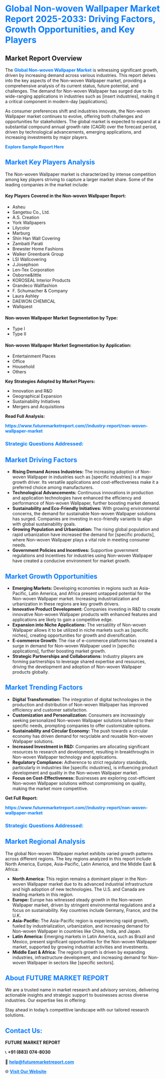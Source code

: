 <h1 style="color: #007BFF;">Global Non-woven Wallpaper Market Report 2025-2033: Driving Factors, Growth Opportunities, and Key Players</h1>

<section id="overview">
<h2>Market Report Overview</h2>
<p>The <a href="https://www.futuremarketreport.com//industry-report/non-woven-wallpaper-market" style="color: #007BFF; text-decoration: none;"><strong>Global Non-woven Wallpaper Market</strong></a> is witnessing significant growth, driven by increasing demand across various industries. This report delves into the key aspects of the Non-woven Wallpaper market, providing a comprehensive analysis of its current status, future potential, and challenges. The demand for Non-woven Wallpaper has surged due to its wide-ranging applications in industries such as [insert industries], making it a critical component in modern-day [applications].</p>
<p>As consumer preferences shift and industries innovate, the Non-woven Wallpaper market continues to evolve, offering both challenges and opportunities for stakeholders. The global market is expected to expand at a substantial compound annual growth rate (CAGR) over the forecast period, driven by technological advancements, emerging applications, and increasing investments by major players.</p>
</section>

<section id="overview">
<p><a href="https://www.futuremarketreport.com//request-sample/reportId=85875" style="color: #007BFF; text-decoration: none;"><strong>Explore Sample Report Here</strong></a></p>
</section>

<section id="key-players">
<h2 style="color: #007BFF;">Market Key Players Analysis</h2>
<p>The Non-woven Wallpaper market is characterized by intense competition among key players striving to capture a larger market share. Some of the leading companies in the market include:</p>
<h4>Key Players Covered in the Non-woven Wallpaper Report:</h4>
<ul><li>Asheu</li><li>Sangetsu Co., Ltd.</li><li>A.S. Creation</li><li>York Wallpapers</li><li>Lilycolor</li><li>Marburg</li><li>Shin Han Wall Covering</li><li>Zambaiti Parati</li><li>Brewster Home Fashions</li><li>Walker Greenbank Group</li><li>LSI Wallcovering</li><li>J.Josephson</li><li>Len-Tex Corporation</li><li>Osborne&amp;little</li><li>KOROSEAL Interior Products</li><li>Grandeco Wallfashion</li><li>F. Schumacher &amp; Company</li><li>Laura Ashley</li><li>DAEWON CHEMICAL</li><li>Wallquest</li></ul>
<h4>Non-woven Wallpaper Market Segmentation by Type:</h4>
<ul><li>Type I</li><li>Type II</li></ul>

<h4>Non-woven Wallpaper Market Segmentation by Application:</h4>
<ul><li>Entertainment Places</li><li>Office</li><li>Household</li><li>Others</li></ul>
<p><strong>Key Strategies Adopted by Market Players:</strong></p>
<ul>
<li>Innovation and R&D</li>
<li>Geographical Expansion</li>
<li>Sustainability Initiatives</li>
<li>Mergers and Acquisitions</li>
</ul>
</section>

<section>
<p><strong>Read Full Analysis: </strong></p><a href="https://www.futuremarketreport.com//industry-report/non-woven-wallpaper-market" style="color: #007BFF; text-decoration: none;"><strong>https://www.futuremarketreport.com//industry-report/non-woven-wallpaper-market</strong></a>
<h3 style="color: #007BFF;">Strategic Questions Addressed:</h3>
</section>

<section id="driving-factors">
<h2 style="color: #007BFF;">Market Driving Factors</h2>
<ul>
<li><strong>Rising Demand Across Industries:</strong> The increasing adoption of Non-woven Wallpaper in industries such as [specific industries] is a major growth driver. Its versatile applications and cost-effectiveness make it a preferred choice among manufacturers.</li>
<li><strong>Technological Advancements:</strong> Continuous innovations in production and application technologies have enhanced the efficiency and performance of Non-woven Wallpaper, further boosting market demand.</li>
<li><strong>Sustainability and Eco-Friendly Initiatives:</strong> With growing environmental concerns, the demand for sustainable Non-woven Wallpaper solutions has surged. Companies are investing in eco-friendly variants to align with global sustainability goals.</li>
<li><strong>Growing Population and Urbanization:</strong> The rising global population and rapid urbanization have increased the demand for [specific products], where Non-woven Wallpaper plays a vital role in meeting consumer needs.</li>
<li><strong>Government Policies and Incentives:</strong> Supportive government regulations and incentives for industries using Non-woven Wallpaper have created a conducive environment for market growth.</li>
</ul>
</section>

<section id="growth-opportunities">
<h2 style="color: #007BFF;">Market Growth Opportunities</h2>
<ul>
<li><strong>Emerging Markets:</strong> Developing economies in regions such as Asia-Pacific, Latin America, and Africa present untapped potential for the Non-woven Wallpaper market. Increasing industrialization and urbanization in these regions are key growth drivers.</li>
<li><strong>Innovative Product Development:</strong> Companies investing in R&D to create innovative Non-woven Wallpaper products with enhanced features and applications are likely to gain a competitive edge.</li>
<li><strong>Expansion into Niche Applications:</strong> The versatility of Non-woven Wallpaper allows it to be utilized in niche markets such as [specific niches], creating opportunities for growth and diversification.</li>
<li><strong>E-commerce Growth:</strong> The rise of e-commerce platforms has created a surge in demand for Non-woven Wallpaper used in [specific applications], further boosting market growth.</li>
<li><strong>Strategic Partnerships and Collaborations:</strong> Industry players are forming partnerships to leverage shared expertise and resources, driving the development and adoption of Non-woven Wallpaper products globally.</li>
</ul>
</section>

<section id="trending-factors">
<h2 style="color: #007BFF;">Market Trending Factors</h2>
<ul>
<li><strong>Digital Transformation:</strong> The integration of digital technologies in the production and distribution of Non-woven Wallpaper has improved efficiency and customer satisfaction.</li>
<li><strong>Customization and Personalization:</strong> Consumers are increasingly seeking personalized Non-woven Wallpaper solutions tailored to their specific needs, prompting companies to offer customizable options.</li>
<li><strong>Sustainability and Circular Economy:</strong> The push towards a circular economy has driven demand for recyclable and reusable Non-woven Wallpaper solutions.</li>
<li><strong>Increased Investment in R&D:</strong> Companies are allocating significant resources to research and development, resulting in breakthroughs in Non-woven Wallpaper technology and applications.</li>
<li><strong>Regulatory Compliance:</strong> Adherence to strict regulatory standards, particularly in industries like [specific industries], is influencing product development and quality in the Non-woven Wallpaper market.</li>
<li><strong>Focus on Cost-Effectiveness:</strong> Businesses are exploring cost-efficient Non-woven Wallpaper solutions without compromising on quality, making the market more competitive.</li>
</ul>
</section>

<section>
<p><strong>Get Full Report: </strong></p><a href="https://www.futuremarketreport.com//industry-report/non-woven-wallpaper-market" style="color: #007BFF; text-decoration: none;"><strong>https://www.futuremarketreport.com//industry-report/non-woven-wallpaper-market</strong></a>
<h3 style="color: #007BFF;">Strategic Questions Addressed:</h3>
</section>


<section id="regional-analysis">
<h2 style="color: #007BFF;">Market Regional Analysis</h2>
<p>The global Non-woven Wallpaper market exhibits varied growth patterns across different regions. The key regions analyzed in this report include North America, Europe, Asia-Pacific, Latin America, and the Middle East & Africa:</p>
<ul>
<li><strong>North America:</strong> This region remains a dominant player in the Non-woven Wallpaper market due to its advanced industrial infrastructure and high adoption of new technologies. The U.S. and Canada are leading markets in this region.</li>
<li><strong>Europe:</strong> Europe has witnessed steady growth in the Non-woven Wallpaper market, driven by stringent environmental regulations and a focus on sustainability. Key countries include Germany, France, and the U.K.</li>
<li><strong>Asia-Pacific:</strong> The Asia-Pacific region is experiencing rapid growth, fueled by industrialization, urbanization, and increasing demand for Non-woven Wallpaper in countries like China, India, and Japan.</li>
<li><strong>Latin America:</strong> Emerging markets in Latin America, such as Brazil and Mexico, present significant opportunities for the Non-woven Wallpaper market, supported by growing industrial activities and investments.</li>
<li><strong>Middle East & Africa:</strong> The region’s growth is driven by expanding industries, infrastructure development, and increasing demand for Non-woven Wallpaper in sectors like [specific sectors].</li>
</ul>
</section>

<footer>
<h2 style="color: #007BFF;">About FUTURE MARKET REPORT</h2>
<p>We are a trusted name in market research and advisory services, delivering actionable insights and strategic support to businesses across diverse industries. Our expertise lies in offering:</p>

<p>Stay ahead in today’s competitive landscape with our tailored research solutions.</p>

<h2 style="color: #007BFF;">Contact Us:</h2>
<p><strong>FUTURE MARKET REPORT</strong></p>
<p>📞 <strong>+91 (883) 074-8030</strong></p>
<p>📧 <strong><a href="mailto:help@futuremarketreport.com" style="color: #007BFF;">help@futuremarketreport.com</a></strong></p>
<p>🌐 <strong><a href="https://www.futuremarketreport.com/" style="color: #007BFF;">Visit Our Website</a></strong></p>
</footer>